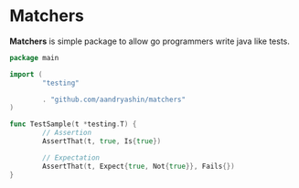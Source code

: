 # Matchers

**Matchers** is simple package to allow go programmers write java like tests.

```go
package main

import (
        "testing"

        . "github.com/aandryashin/matchers"
)

func TestSample(t *testing.T) {
        // Assertion
        AssertThat(t, true, Is{true})

        // Expectation
        AssertThat(t, Expect{true, Not{true}}, Fails{})
}
```
